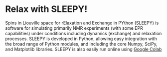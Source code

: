 # Relax with SLEEPY!

Spins in Liouville space for rElaxation and Exchange in PYthon (SLEEPY) is software for simulating primarily NMR experiments (with some EPR capabilities) under conditions including dynamics (exchange) and relaxation processes. SLEEPY is developed in Python, allowing easy integration with the broad range of Python modules, and including the core Numpy, SciPy, and Matplotlib libraries. SLEEPY is also easily run online using [Google Colab]("https://githubtocolab.com/alsinmr/SLEEPY_tutorial/blob/main/ColabTemplate.ipynb")


```{tableofcontents}
```
